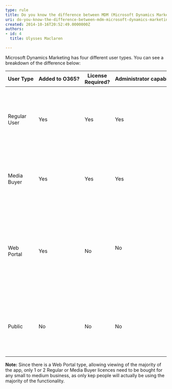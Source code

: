 ```yaml
---
type: rule
title: Do you know the difference between MDM (Microsoft Dynamics Marketing) User Types?
uri: do-you-know-the-difference-between-mdm-microsoft-dynamics-marketing-user-types
created: 2014-10-16T20:52:49.0000000Z
authors:
- id: 4
  title: Ulysses Maclaren

---
```


Microsoft Dynamics Marketing has four different user types. You can see a breakdown of the difference below:


| User Type | Added to O365? | License Required? | Administrator capability? | Description  |
| --- | --- | --- | --- | --- |
| Regular User | Yes | Yes | Yes | Most commonly used type. Possible to grant all active role types, excluding media buying. |
| Media Buyer | Yes | Yes | Yes | All active roles a regular user has plus expanded media buying and planning roles. |
| Web Portal | Yes | No | No<br><br> | Restricted access. Intended largely to provide “View” access to specific functionalities contractors, vendors, and clients. Some edit capabilities. |
| Public | No | No | No | Selected functions globally available publicly, such as Public Libraries and Landing Pages.  |



 
**Note:** Since there is a Web Portal type, allowing viewing of the majority of the app, only 1 or 2 Regular or Media Buyer licences need to be bought for any small to medium business, as only kep people will actually be using the majority of the functionality.

